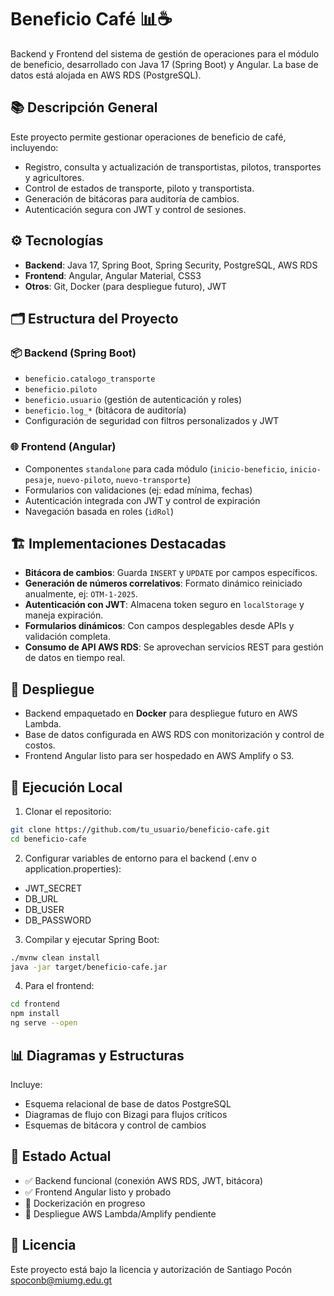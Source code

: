 # Beneficio Café 📊☕

Backend y Frontend del sistema de gestión de operaciones para el módulo de beneficio, desarrollado con Java 17 (Spring Boot) y Angular. La base de datos está alojada en AWS RDS (PostgreSQL).

## 📚 Descripción General

Este proyecto permite gestionar operaciones de beneficio de café, incluyendo:

* Registro, consulta y actualización de transportistas, pilotos, transportes y agricultores.
* Control de estados de transporte, piloto y transportista.
* Generación de bitácoras para auditoría de cambios.
* Autenticación segura con JWT y control de sesiones.

## ⚙️ Tecnologías

* **Backend**: Java 17, Spring Boot, Spring Security, PostgreSQL, AWS RDS
* **Frontend**: Angular, Angular Material, CSS3
* **Otros**: Git, Docker (para despliegue futuro), JWT

## 🗂️ Estructura del Proyecto

### 📦 Backend (Spring Boot)

* `beneficio.catalogo_transporte`
* `beneficio.piloto`
* `beneficio.usuario` (gestión de autenticación y roles)
* `beneficio.log_*` (bitácora de auditoría)
* Configuración de seguridad con filtros personalizados y JWT

### 🌐 Frontend (Angular)

* Componentes `standalone` para cada módulo (`inicio-beneficio`, `inicio-pesaje`, `nuevo-piloto`, `nuevo-transporte`)
* Formularios con validaciones (ej: edad mínima, fechas)
* Autenticación integrada con JWT y control de expiración
* Navegación basada en roles (`idRol`)

## 🏗️ Implementaciones Destacadas

* **Bitácora de cambios**: Guarda `INSERT` y `UPDATE` por campos específicos.
* **Generación de números correlativos**: Formato dinámico reiniciado anualmente, ej: `OTM-1-2025`.
* **Autenticación con JWT**: Almacena token seguro en `localStorage` y maneja expiración.
* **Formularios dinámicos**: Con campos desplegables desde APIs y validación completa.
* **Consumo de API AWS RDS**: Se aprovechan servicios REST para gestión de datos en tiempo real.

## 🚀 Despliegue

* Backend empaquetado en **Docker** para despliegue futuro en AWS Lambda.
* Base de datos configurada en AWS RDS con monitorización y control de costos.
* Frontend Angular listo para ser hospedado en AWS Amplify o S3.

## 🧩 Ejecución Local

1. Clonar el repositorio:

```bash
git clone https://github.com/tu_usuario/beneficio-cafe.git
cd beneficio-cafe
```
2. Configurar variables de entorno para el backend (.env o application.properties):
* JWT_SECRET
* DB_URL
* DB_USER
* DB_PASSWORD

3. Compilar y ejecutar Spring Boot:
```bash
./mvnw clean install
java -jar target/beneficio-cafe.jar
```

4. Para el frontend:
```bash
cd frontend
npm install
ng serve --open
```

## 📊 Diagramas y Estructuras
Incluye:
* Esquema relacional de base de datos PostgreSQL
* Diagramas de flujo con Bizagi para flujos críticos
* Esquemas de bitácora y control de cambios

## 📅 Estado Actual
* ✅ Backend funcional (conexión AWS RDS, JWT, bitácora)
* ✅ Frontend Angular listo y probado
* 🔄 Dockerización en progreso
* 🔄 Despliegue AWS Lambda/Amplify pendiente

## 📄 Licencia
Este proyecto está bajo la licencia y autorización de Santiago Pocón spoconb@miumg.edu.gt
